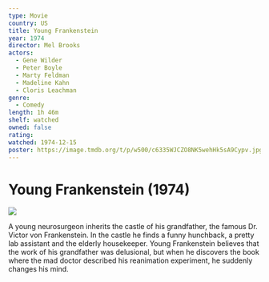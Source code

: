```yaml
---
type: Movie
country: US
title: Young Frankenstein
year: 1974
director: Mel Brooks
actors:
  - Gene Wilder
  - Peter Boyle
  - Marty Feldman
  - Madeline Kahn
  - Cloris Leachman
genre:
  - Comedy
length: 1h 46m
shelf: watched
owned: false
rating:
watched: 1974-12-15
poster: https://image.tmdb.org/t/p/w500/c6335WJCZO8NK5wehHk5sA9Cypv.jpg
---
```


# Young Frankenstein (1974)

![](https://image.tmdb.org/t/p/w500/c6335WJCZO8NK5wehHk5sA9Cypv.jpg)

A young neurosurgeon inherits the castle of his grandfather, the famous Dr. Victor von Frankenstein. In the castle he finds a funny hunchback, a pretty lab assistant and the elderly housekeeper. Young Frankenstein believes that the work of his grandfather was delusional, but when he discovers the book where the mad doctor described his reanimation experiment, he suddenly changes his mind.